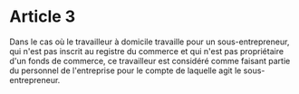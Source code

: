 # Article 3

Dans le cas où le travailleur à domicile travaille pour un sous-entrepreneur, qui n'est pas inscrit au registre du commerce et qui n'est pas propriétaire d'un fonds de commerce, ce travailleur est considéré comme faisant partie du personnel de l'entreprise pour le compte de laquelle agit le sous-entrepreneur.

